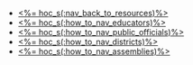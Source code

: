 - <a href="<%= resolve_url('/resources') %>"><%= hoc_s(:nav_back_to_resources)%></a>
- <a href="<%= resolve_url('/resources/how-to') %>"><%= hoc_s(:how_to_nav_educators)%></a>
- <a href="<%= resolve_url('/resources/how-to-public-officials') %>"><%= hoc_s(:how_to_nav_public_officials)%></a>
- <a href="<%= resolve_url('/resources/how-to-districts') %>"><%= hoc_s(:how_to_nav_districts)%></a>
- <a href="<%= resolve_url('/resources/how-to-events') %>"><%= hoc_s(:how_to_nav_assemblies)%></a>

<!-- 
# Order should be educators, after school, parents, officials, districts, assemblies. Add in after school and parents
# when these pages are ready
- <a href="<%= resolve_url('/resources/how-to-after-school') %>"><%= hoc_s(:howto_nav_after_school)%></a>
- <a href="<%= resolve_url('/resources/how-to-parents') %>"><%= hoc_s(:howto_nav_parents)%></a> 
-->
